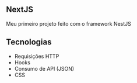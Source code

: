 ## NextJS

Meu primeiro projeto feito com o framework NestJS

## Tecnologias

- Requisições HTTP
- Hooks
- Consumo de API (JSON)
- CSS
